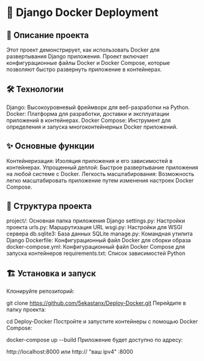 # 🐳 Django Docker Deployment
## 📖 Описание проекта
Этот проект демонстрирует, как использовать Docker для развертывания Django приложения. Проект включает конфигурационные файлы Docker и Docker Compose, которые позволяют быстро развернуть приложение в контейнерах.
 
## 🛠️ Технологии
Django: Высокоуровневый фреймворк для веб-разработки на Python.  
Docker: Платформа для разработки, доставки и эксплуатации приложений в контейнерах.
Docker Compose: Инструмент для определения и запуска многоконтейнерных Docker приложений.
## ✨ Основные функции
Контейнеризация: Изоляция приложения и его зависимостей в контейнерах.
Упрощенный деплой: Быстрое развертывание приложения на любой системе с Docker.
Легкость масштабирования: Возможность легко масштабировать приложение путем изменения настроек Docker Compose.
## 📁 Структура проекта
project/: Основная папка приложения Django
settings.py: Настройки проекта 
urls.py: Маршрутизация URL
wsgi.py: Настройки для WSGI сервера
db.sqlite3: База данных SQLite
manage.py: Командная утилита Django
Dockerfile: Конфигурационный файл Docker для сборки образа
docker-compose.yml: Конфигурационный файл Docker Compose для запуска контейнеров
requirements.txt: Список зависимостей Python
## 🏗️ Установка и запуск
Клонируйте репозиторий:

git clone https://github.com/5ekastanx/Deploy-Docker.git
Перейдите в папку проекта:

cd Deploy-Docker
Постройте и запустите контейнеры с помощью Docker Compose:

docker-compose up --build
Приложение будет доступно по адресу:

http://localhost:8000 или http:// "ваш ipv4" :8000 
